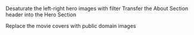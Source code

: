 <!-- * Very Doable -->

<!-- ? I have an idea but not sure -->
Desaturate the left-right hero images with filter
Transfer the About Section header into the Hero Section

<!-- ! Will have to learn -->
Replace the movie covers with public domain images

<!-- TODO Unsorted-->